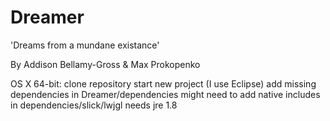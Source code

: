Dreamer
=======

'Dreams from a mundane existance'

By Addison Bellamy-Gross
   & Max Prokopenko

OS X 64-bit:
	clone repository
	start new project (I use Eclipse)
	add missing dependencies in Dreamer/dependencies
	might need to add native includes in dependencies/slick/lwjgl
	needs jre 1.8
